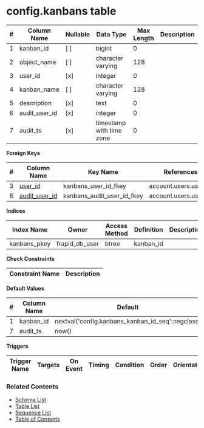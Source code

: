 # config.kanbans table



| # | Column Name | Nullable | Data Type | Max Length | Description |
| --- | --- | --- | --- | --- | --- |
| 1 | kanban_id | [ ] | bigint | 0 |  |
| 2 | object_name | [ ] | character varying | 128 |  |
| 3 | user_id | [x] | integer | 0 |  |
| 4 | kanban_name | [ ] | character varying | 128 |  |
| 5 | description | [x] | text | 0 |  |
| 6 | audit_user_id | [x] | integer | 0 |  |
| 7 | audit_ts | [x] | timestamp with time zone | 0 |  |



**Foreign Keys**

| # | Column Name | Key Name | References |
| --- | --- | --- | --- |
| 3 | [user_id](../account/users.md) | kanbans_user_id_fkey | account.users.user_id |
| 6 | [audit_user_id](../account/users.md) | kanbans_audit_user_id_fkey | account.users.user_id |



**Indices**

| Index Name | Owner | Access Method | Definition | Description |
| --- | --- | --- | --- | --- |
| kanbans_pkey | frapid_db_user | btree | kanban_id |  |



**Check Constraints**

| Constraint Name | Description |
| --- | --- |



**Default Values**

| # | Column Name | Default |
| --- | --- | --- |
| 1 | kanban_id | nextval('config.kanbans_kanban_id_seq'::regclass) |
| 7 | audit_ts | now() |


**Triggers**

| Trigger Name | Targets | On Event | Timing | Condition | Order | Orientation | Description |
| --- | --- | --- | --- | --- | --- | --- | --- |


### Related Contents
* [Schema List](../../schemas.md)
* [Table List](../../tables.md)
* [Sequence List](../../sequences.md)
* [Table of Contents](../../README.md)
